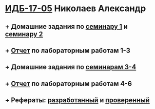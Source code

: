 # [ИДБ-17-05](https://github.com/stankin/design-part-1/wiki/list-idb-17-05) Николаев Александр

## + Домашние задания по [семинару 1](https://github.com/stankin/design-part-1/wiki/sem1#%D0%9C%D0%B0%D0%B7%D0%B8%D1%82%D0%BE%D0%B2-%D0%90%D0%B9%D0%BD%D1%83%D1%80) и [семинару 2](https://github.com/stankin/design-part-1/wiki/sem2#%D0%9C%D0%B0%D0%B7%D0%B8%D1%82%D0%BE%D0%B2-%D0%90%D0%B9%D0%BD%D1%83%D1%80-%D0%9C%D0%B8%D0%BB%D0%B5%D0%BD%D0%B0-%D0%A8%D0%B5%D1%80%D0%BC%D0%B0%D1%82%D0%BE%D0%B2%D0%B0)

## + [Отчет](https://github.com/Nikolaev71/Nikolaev71.github.io/wiki/%D0%9E%D1%82%D1%87%D1%91%D1%82-%D0%BF%D0%BE-%D0%BB%D0%B0%D0%B1%D0%BE%D1%80%D0%B0%D1%82%D0%BE%D1%80%D0%BD%D1%8B%D0%BC-%D1%80%D0%B0%D0%B1%D0%BE%D1%82%D0%B0%D0%BC-1-3#%D0%9E%D1%82%D1%87%D0%B5%D1%82-%D0%BE-%D0%BB%D0%B0%D0%B1%D0%BE%D1%80%D0%B0%D1%82%D0%BE%D1%80%D0%BD%D1%8B%D1%85-%D1%80%D0%B0%D0%B1%D0%BE%D1%82%D0%B0%D1%85) по лабораторным работам 1-3

## + Домашние задания по [семинарам 3-4](https://github.com/Nikolaev71/Nikolaev71.github.io/wiki/%D0%94%D0%B5%D0%BB%D0%BE%D0%B2%D0%B0%D1%8F-%D0%B8%D0%B3%D1%80%D0%B0)

## + [Отчет](https://github.com/Nikolaev71/Nikolaev71.github.io/wiki/lab4-6) по лабораторным работам 4-6

## + Рефераты: [разработанный](https://github.com/stankin/design-part-1/wiki/exam02-5) и [проверенный](https://github.com/juliamikheeva/Mikheeva.github.io/wiki/%D0%A0%D0%B5%D1%84%D0%B5%D1%80%D0%B0%D1%82)
